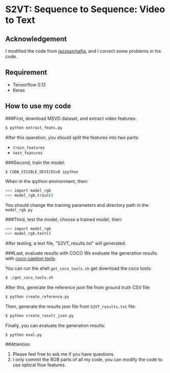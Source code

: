 # S2VT: Sequence to Sequence: Video to Text
## Acknowledgement
I modified the code from [jazzsaxmafia](https://github.com/jazzsaxmafia/video_to_sequence), and I correct some problems in his code.

## Requirement
 - Tensorflow 0.12
 - Keras

## How to use my code

###First, download MSVD dataset, and extract video features:
```bash
$ python extract_feats.py
```
After this operation, you should split the features into two parts:
 - `train_features`
 - `test_features`

###Second, train the model:
```bash
$ CUDA_VISIBLE_DEVICES=0 ipython
```
When in the ipython environment, then:
```bash
>>> import model_rgb
>>> model_rgb.train()
```
You should change the training parameters and directory path in the `model_rgb.py`

###Third, test the model, choose a trained model, then:
```bash
>>> import model_rgb
>>> model_rgb.test()
```
After testing, a text file, "S2VT_results.txt" will generated.

###Last, evaluate results with COCO
We evaluate the generation results with [coco-caption tools](https://github.com/tylin/coco-caption).

You can run the shell `get_coco_tools.sh` get download the coco tools:
```bash
$ ./get_coco_tools.sh
```
After this, generate the reference json file from ground truth CSV file:
```bash
$ python create_reference.py 
```
Then, generate the results json file from `S2VT_results.txt` file:
```bash
$ python create_result_json.py
```
Finally, you can evaluate the generation results:
```bash
$ python eval.py
```

##Attention
1. Please feel free to ask me if you have questions.
2. I only commit the RGB parts of all my code, you can modify the code to use optical flow features.
